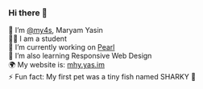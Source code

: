 ### Hi there 👋 </br>

<!--
**my4s/my4s** is a ✨ _special_ ✨ repository because its `README.md` (this file) appears on your GitHub profile.
-->
🍜 I’m <a href="https://github.com/my4s">@my4s</a>, Maryam Yasin </br>
✍🏻 I am a student </br>
🔭 I’m currently working on <a href="https://github.com/my4s/Pearl/edit/main/README.md">Pearl</a> </br>
🌱 I’m also learning Responsive Web Design </br>
🌍 My website is: <a href="https://github.com/my4s/Pearl/edit/main/README.md">mhy.yas.im</a> </br>
⚡ Fun fact: My first pet was a tiny fish named SHARKY 🦈 </br>
